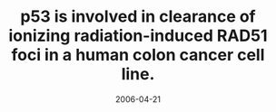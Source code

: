 ---
link: https://pubmed.com/16516153
journal: Biochemical and biophysical research communications
title: p53 is involved in clearance of ionizing radiation-induced RAD51 foci in a human colon cancer cell line.
date: 2006-04-21
authors: Orre, LM, Stenerlöw, B, Dhar, S, Larsson, R, Lewensohn, R, Lehtiö, J
---